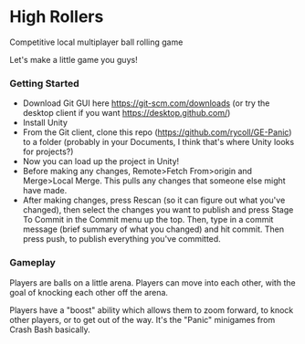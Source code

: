 # High Rollers
Competitive local multiplayer ball rolling game

Let's make a little game you guys!

### Getting Started

* Download Git GUI here https://git-scm.com/downloads (or try the desktop client if you want https://desktop.github.com/)
* Install Unity
* From the Git client, clone this repo (https://github.com/rycoll/GE-Panic) to a folder (probably in your Documents, I think that's where Unity looks for projects?)
* Now you can load up the project in Unity!
* Before making any changes, Remote>Fetch From>origin and Merge>Local Merge. This pulls any changes that someone else might have made.
* After making changes, press Rescan (so it can figure out what you've changed), then select the changes you want to publish and press Stage To Commit in the Commit menu up the top. Then, type in a commit message (brief summary of what you changed) and hit commit. Then press push, to publish everything you've committed.

### Gameplay

Players are balls on a little arena. Players can move into each other, with the goal of knocking each other off the arena.

Players have a "boost" ability which allows them to zoom forward, to knock other players, or to get out of the way. It's the "Panic" minigames from Crash Bash basically.
